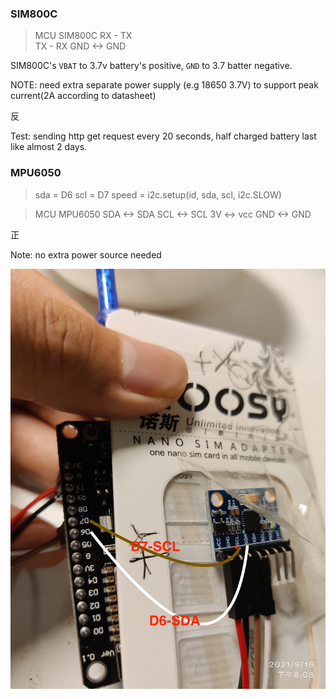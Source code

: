 ### SIM800C


> MCU  SIM800C
> RX - TX  
> TX - RX
> GND <-> GND


SIM800C's `VBAT` to 3.7v battery's positive, `GND` to 3.7 batter negative.


NOTE: need extra separate power supply (e.g 18650 3.7V) to support peak current(2A according to datasheet)


反

Test: sending http get request every 20 seconds, half charged battery last like almost 2 days.


### MPU6050

> sda = D6
> scl = D7
> speed = i2c.setup(id, sda, scl, i2c.SLOW) 

> MCU   MPU6050
> SDA <-> SDA
> SCL <-> SCL 
> 3V  <-> vcc
> GND <-> GND

正

Note: no extra power source needed


![wire](./mpu6050.jpg)
